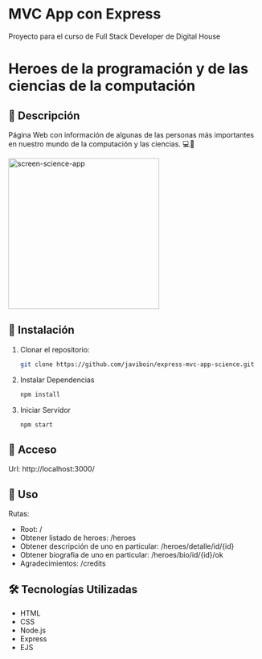 # MVC App con Express

Proyecto para el curso de Full Stack Developer de Digital House

# Heroes de la programación y de las ciencias de la computación

## 📖 Descripción

Página Web con información de algunas de las personas más importantes en nuestro mundo de la computación y las ciencias. 💻🚀

<img width="300" height="300" alt="screen-science-app" src="https://github.com/user-attachments/assets/0d600dcc-fa94-4fdf-8017-4d5f606b9088" />

## 🚀 Instalación
1. Clonar el repositorio:
   ```sh
   git clone https://github.com/javiboin/express-mvc-app-science.git

2. Instalar Dependencias
    ```sh
    npm install
3. Iniciar Servidor
    ```sh
    npm start

## 📌 Acceso
   Url: http://localhost:3000/

## 📌 Uso
Rutas:

- Root: /
- Obtener listado de heroes: /heroes
- Obtener descripción de uno en particular: /heroes/detalle/id/{id}
- Obtener biografia de uno en particular: /heroes/bio/id/{id}/ok
- Agradecimientos: /credits

## 🛠️ Tecnologías Utilizadas
- HTML
- CSS
- Node.js
- Express
- EJS





